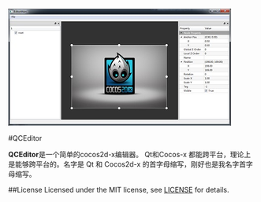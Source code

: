 ![preview][]

#QCEditor

**QCEditor**是一个简单的cocos2d-x编辑器。 Qt和Cocos-x 都能跨平台，理论上是能够跨平台的。名字是 Qt 和 Cocos2d-x 的首字母缩写，刚好也是我名字首字母缩写。



##License
Licensed under the MIT license, see [LICENSE](LICENSE) for details.






[preview]: preview.jpg